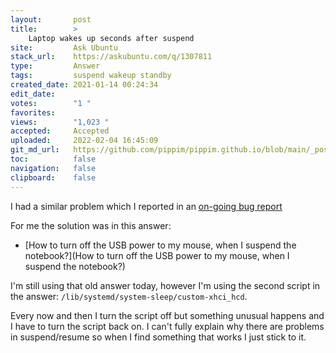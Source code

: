```yaml
---
layout:       post
title:        >
    Laptop wakes up seconds after suspend
site:         Ask Ubuntu
stack_url:    https://askubuntu.com/q/1307811
type:         Answer
tags:         suspend wakeup standby
created_date: 2021-01-14 00:24:34
edit_date:    
votes:        "1 "
favorites:    
views:        "1,023 "
accepted:     Accepted
uploaded:     2022-02-04 16:45:09
git_md_url:   https://github.com/pippim/pippim.github.io/blob/main/_posts/2021/2021-01-14-Laptop-wakes-up-seconds-after-suspend.md
toc:          false
navigation:   false
clipboard:    false
---
```


I had a similar problem which I reported in an [on-going bug report][1]

For me the solution was in this answer:

- [How to turn off the USB power to my mouse, when I suspend the notebook?](How to turn off the USB power to my mouse, when I suspend the notebook?)

I'm still using that old answer today, however I'm using the second script in the answer: `/lib/systemd/system-sleep/custom-xhci_hcd`.

Every now and then I turn the script off but something unusual happens and I have to turn the script back on. I can't fully explain why there are problems in suspend/resume so when I find something that works I just stick to it.


  [1]: https://bugs.launchpad.net/ubuntu/+source/linux/+bug/1774994
